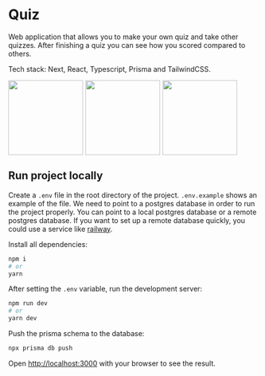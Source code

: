 # Quiz

Web application that allows you to make your own quiz and take other quizzes. After finishing a quiz you can see how you scored compared to others.

Tech stack: Next, React, Typescript, Prisma and TailwindCSS.
<div style="display: flex; gap: 5px;">
  <img src="https://github.com/user-attachments/assets/5b138851-1de3-48b7-a1a0-84eb0485d1ce" height="150"/>
  <img src="https://github.com/user-attachments/assets/2b43d9ae-f6d5-48f2-807f-c489589c3fc8" height="150"/>
  <img src="https://github.com/user-attachments/assets/833af047-10ec-4fb7-988a-fdde7c1b9e73" height="150"/>
</div>

## Run project locally

Create a `.env` file in the root directory of the project. `.env.example` shows an example of the file.
We need to point to a postgres database in order to run the project properly. You can point to a local postgres database or a remote postgres database.
If you want to set up a remote database quickly, you could use a service like [railway](https://railway.app/).

Install all dependencies:

```bash
npm i
# or
yarn
```

After setting the `.env` variable, run the development server:

```bash
npm run dev
# or
yarn dev
```

Push the prisma schema to the database:
```bash
npx prisma db push
```

Open [http://localhost:3000](http://localhost:3000) with your browser to see the result.
